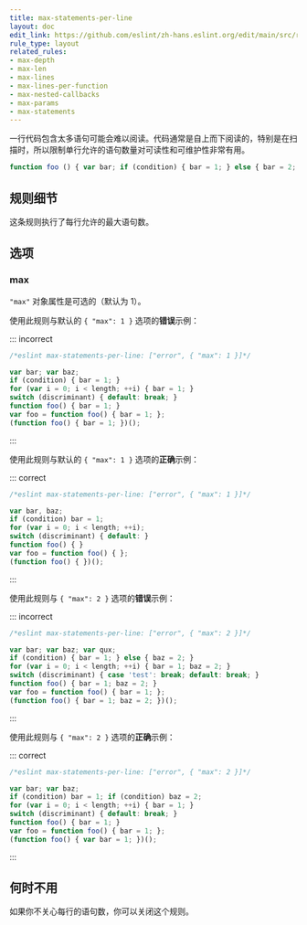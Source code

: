 ```yaml
---
title: max-statements-per-line
layout: doc
edit_link: https://github.com/eslint/zh-hans.eslint.org/edit/main/src/rules/max-statements-per-line.md
rule_type: layout
related_rules:
- max-depth
- max-len
- max-lines
- max-lines-per-function
- max-nested-callbacks
- max-params
- max-statements
---
```


一行代码包含太多语句可能会难以阅读。代码通常是自上而下阅读的，特别是在扫描时，所以限制单行允许的语句数量对可读性和可维护性非常有用。

```js
function foo () { var bar; if (condition) { bar = 1; } else { bar = 2; } return true; } // 太多语句了
```

## 规则细节

这条规则执行了每行允许的最大语句数。

## 选项

### max

`"max"` 对象属性是可选的（默认为 1）。

使用此规则与默认的 `{ "max": 1 }` 选项的**错误**示例：

::: incorrect

```js
/*eslint max-statements-per-line: ["error", { "max": 1 }]*/

var bar; var baz;
if (condition) { bar = 1; }
for (var i = 0; i < length; ++i) { bar = 1; }
switch (discriminant) { default: break; }
function foo() { bar = 1; }
var foo = function foo() { bar = 1; };
(function foo() { bar = 1; })();
```

:::

使用此规则与默认的 `{ "max": 1 }` 选项的**正确**示例：

::: correct

```js
/*eslint max-statements-per-line: ["error", { "max": 1 }]*/

var bar, baz;
if (condition) bar = 1;
for (var i = 0; i < length; ++i);
switch (discriminant) { default: }
function foo() { }
var foo = function foo() { };
(function foo() { })();
```

:::

使用此规则与 `{ "max": 2 }` 选项的**错误**示例：

::: incorrect

```js
/*eslint max-statements-per-line: ["error", { "max": 2 }]*/

var bar; var baz; var qux;
if (condition) { bar = 1; } else { baz = 2; }
for (var i = 0; i < length; ++i) { bar = 1; baz = 2; }
switch (discriminant) { case 'test': break; default: break; }
function foo() { bar = 1; baz = 2; }
var foo = function foo() { bar = 1; };
(function foo() { bar = 1; baz = 2; })();
```

:::

使用此规则与 `{ "max": 2 }` 选项的**正确**示例：

::: correct

```js
/*eslint max-statements-per-line: ["error", { "max": 2 }]*/

var bar; var baz;
if (condition) bar = 1; if (condition) baz = 2;
for (var i = 0; i < length; ++i) { bar = 1; }
switch (discriminant) { default: break; }
function foo() { bar = 1; }
var foo = function foo() { bar = 1; };
(function foo() { var bar = 1; })();
```

:::

## 何时不用

如果你不关心每行的语句数，你可以关闭这个规则。
